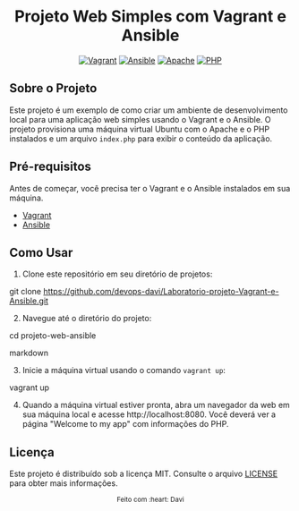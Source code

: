 <div align="center">

# Projeto Web Simples com Vagrant e Ansible

[![Vagrant](https://img.shields.io/badge/vagrant-2.2.14-1563FF?logo=vagrant)](https://www.vagrantup.com/)
[![Ansible](https://img.shields.io/badge/ansible-2.10.12-EE0000?logo=ansible)](https://www.ansible.com/)
[![Apache](https://img.shields.io/badge/apache-2.4.46-D22128?logo=apache)](https://httpd.apache.org/)
[![PHP](https://img.shields.io/badge/php-7.4.3-777BB4?logo=php)](https://www.php.net/)

</div>

## Sobre o Projeto

Este projeto é um exemplo de como criar um ambiente de desenvolvimento local para uma aplicação web simples usando o Vagrant e o Ansible. O projeto provisiona uma máquina virtual Ubuntu com o Apache e o PHP instalados e um arquivo `index.php` para exibir o conteúdo da aplicação.

## Pré-requisitos

Antes de começar, você precisa ter o Vagrant e o Ansible instalados em sua máquina.

* [Vagrant](https://www.vagrantup.com/downloads)
* [Ansible](https://www.ansible.com/)

## Como Usar

1. Clone este repositório em seu diretório de projetos:

git clone https://github.com/devops-davi/Laboratorio-projeto-Vagrant-e-Ansible.git

2. Navegue até o diretório do projeto:

cd projeto-web-ansible

markdown

3. Inicie a máquina virtual usando o comando `vagrant up`:

vagrant up

4. Quando a máquina virtual estiver pronta, abra um navegador da web em sua máquina local e acesse http://localhost:8080. Você deverá ver a página "Welcome to my app" com informações do PHP.

## Licença

Este projeto é distribuído sob a licença MIT. Consulte o arquivo [LICENSE](LICENSE) para obter mais informações.

<div align="center">
  <sub>Feito com :heart: Davi</sub>
</div>
